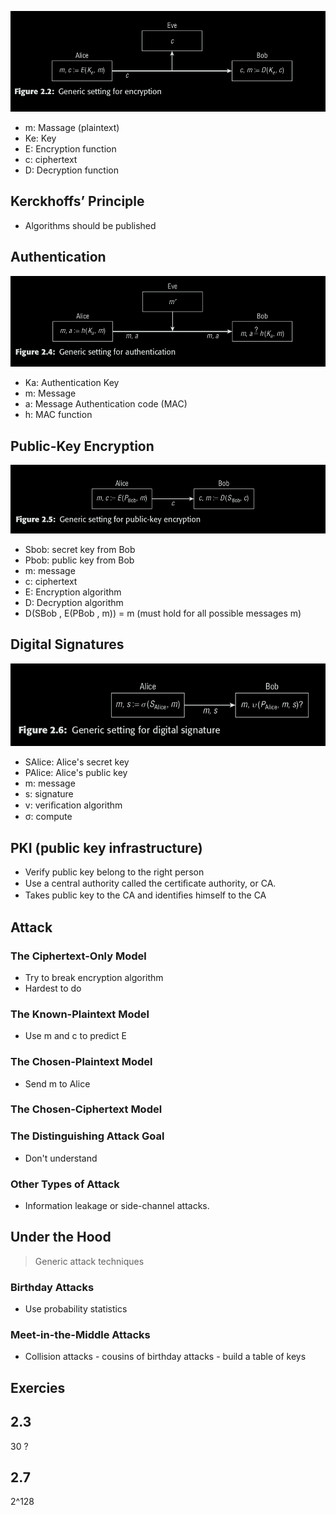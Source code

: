 ![Generic Setting for encryption](2.2.png)

* m: Massage (plaintext)  
* Ke: Key  
* E: Encryption function  
* c: ciphertext  
* D: Decryption function

## Kerckhoffs’ Principle
* Algorithms should be published

## Authentication
![Generic setting for authentication](2.4.png)
* Ka: Authentication Key
* m: Message
* a: Message Authentication code (MAC)
* h: MAC function

## Public-Key Encryption
![Genreic setting for encryption](2.5.png)
* Sbob: secret key from Bob
* Pbob: public key from Bob
* m: message
* c: ciphertext
* E: Encryption algorithm
* D: Decryption algorithm
* D(SBob , E(PBob , m)) = m (must hold for all
possible messages m)

## Digital Signatures
![Generic setting for digital signature](2.6.png)
* SAlice: Alice's secret key
* PAlice: Alice's public key
* m: message
* s: signature
* v: veriﬁcation algorithm
* σ: compute

## PKI (public key infrastructure)
* Verify public key belong to the right person
* Use a central authority called the certiﬁcate authority,
or CA.
* Takes public key to the CA and identiﬁes himself to the
CA

## Attack
### The Ciphertext-Only Model
* Try to break encryption algorithm
* Hardest to do
### The Known-Plaintext Model
* Use m and c to predict E
### The Chosen-Plaintext Model
* Send m to Alice 
### The Chosen-Ciphertext Model
### The Distinguishing Attack Goal
* Don't understand
### Other Types of Attack
* Information leakage or side-channel attacks.

## Under the Hood
>Generic attack techniques
### Birthday Attacks
* Use probability statistics
### Meet-in-the-Middle Attacks
* Collision attacks - cousins of birthday attacks - build a table of keys

## Exercies
## 2.3 
30 ?
## 2.7
2^128
